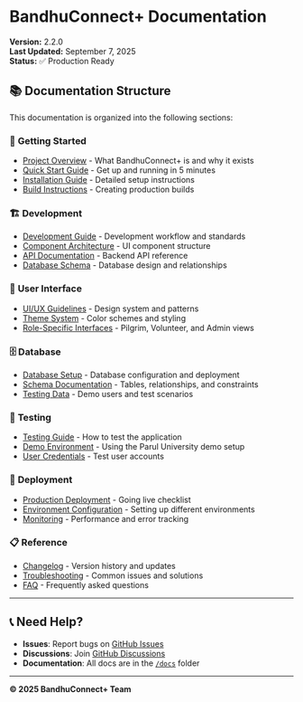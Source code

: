 # BandhuConnect+ Documentation

**Version:** 2.2.0  
**Last Updated:** September 7, 2025  
**Status:** ✅ Production Ready

## 📚 Documentation Structure

This documentation is organized into the following sections:

### 🚀 **Getting Started**

- [Project Overview](./project/PROJECT_OVERVIEW.md) - What BandhuConnect+ is and why it exists
- [Quick Start Guide](./setup/QUICK_START.md) - Get up and running in 5 minutes
- [Installation Guide](./setup/INSTALLATION.md) - Detailed setup instructions
- [Build Instructions](./setup/BUILD_INSTRUCTIONS.md) - Creating production builds

### 🏗️ **Development**

- [Development Guide](./development/DEVELOPMENT_GUIDE.md) - Development workflow and standards
- [Component Architecture](./components/COMPONENT_ARCHITECTURE.md) - UI component structure
- [API Documentation](./api/API_DOCUMENTATION.md) - Backend API reference
- [Database Schema](./database/DATABASE_SCHEMA.md) - Database design and relationships

### 🎨 **User Interface**

- [UI/UX Guidelines](./ui/UI_GUIDELINES.md) - Design system and patterns
- [Theme System](./ui/THEME_SYSTEM.md) - Color schemes and styling
- [Role-Specific Interfaces](./ui/ROLE_INTERFACES.md) - Pilgrim, Volunteer, and Admin views

### 🗄️ **Database**

- [Database Setup](./database/SETUP.md) - Database configuration and deployment
- [Schema Documentation](./database/SCHEMA.md) - Tables, relationships, and constraints
- [Testing Data](./database/TESTING.md) - Demo users and test scenarios

### 🧪 **Testing**

- [Testing Guide](./testing/TESTING_GUIDE.md) - How to test the application
- [Demo Environment](./testing/DEMO_ENVIRONMENT.md) - Using the Parul University demo setup
- [User Credentials](./testing/USER_CREDENTIALS.md) - Test user accounts

### 🚀 **Deployment**

- [Production Deployment](./deployment/PRODUCTION.md) - Going live checklist
- [Environment Configuration](./deployment/ENVIRONMENT.md) - Setting up different environments
- [Monitoring](./deployment/MONITORING.md) - Performance and error tracking

### 📋 **Reference**

- [Changelog](./reference/CHANGELOG.md) - Version history and updates
- [Troubleshooting](./reference/TROUBLESHOOTING.md) - Common issues and solutions
- [FAQ](./reference/FAQ.md) - Frequently asked questions

---

## 📞 **Need Help?**

- **Issues**: Report bugs on [GitHub Issues](https://github.com/DhruvalBhinsara1/BandhuConnect_Plus/issues)
- **Discussions**: Join [GitHub Discussions](https://github.com/DhruvalBhinsara1/BandhuConnect_Plus/discussions)
- **Documentation**: All docs are in the [`/docs`](.) folder

---

**© 2025 BandhuConnect+ Team**
